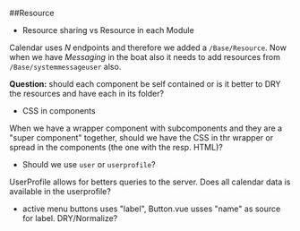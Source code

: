 
##Resource

 - Resource sharing vs Resource in each Module
 
 Calendar uses _N_ endpoints and therefore we added a `/Base/Resource`. Now when we have _Messaging_ in the boat also it needs to add resources from `/Base/systemmessageuser` also.
 
 **Question:** should each component be self contained or is it better to DRY the resources and have each in its folder?
  
 - CSS in components
 
 When we have a wrapper component with subcomponents and they are a "super component" together, should we have the CSS in thr wrapper or spread in the components (the one with the resp. HTML)?


 - Should we use `user` or `userprofile`?
 
 UserProfile allows for betters queries to the server. Does all calendar data is available in the userprofile?

 - active menu buttons uses "label", Button.vue usses "name" as source for label. DRY/Normalize?
